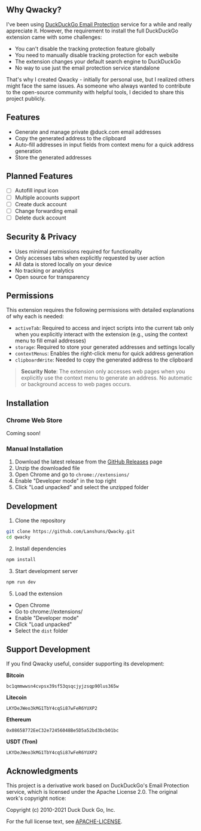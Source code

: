 ## Why Qwacky?

I've been using [DuckDuckGo Email Protection](https://duckduckgo.com/email) service for a while and really appreciate it. However, the requirement to install the full DuckDuckGo extension came with some challenges:

- You can't disable the tracking protection feature globally
- You need to manually disable tracking protection for each website
- The extension changes your default search engine to DuckDuckGo
- No way to use just the email protection service standalone

That's why I created Qwacky - initially for personal use, but I realized others might face the same issues. As someone who always wanted to contribute to the open-source community with helpful tools, I decided to share this project publicly.

## Features
- Generate and manage private @duck.com email addresses
- Copy the generated address to the clipboard
- Auto-fill addresses in input fields from context menu for a quick address generation
- Store the generated addresses

## Planned Features

- [ ] Autofill input icon
- [ ] Multiple accounts support
- [ ] Create duck account
- [ ] Change forwarding email
- [ ] Delete duck account

## Security & Privacy
- Uses minimal permissions required for functionality
- Only accesses tabs when explicitly requested by user action
- All data is stored locally on your device
- No tracking or analytics
- Open source for transparency

## Permissions

This extension requires the following permissions with detailed explanations of why each is needed:

- `activeTab`: Required to access and inject scripts into the current tab only when you explicitly interact with the extension (e.g., using the context menu to fill email addresses)
- `storage`: Required to store your generated addresses and settings locally
- `contextMenus`: Enables the right-click menu for quick address generation
- `clipboardWrite`: Needed to copy the generated address to the clipboard

> **Security Note**: The extension only accesses web pages when you explicitly use the context menu to generate an address. No automatic or background access to web pages occurs.

## Installation

### Chrome Web Store
Coming soon!

### Manual Installation
1. Download the latest release from the [GitHub Releases](https://github.com/Lanshuns/Qwacky/releases) page
2. Unzip the downloaded file
3. Open Chrome and go to `chrome://extensions/`
4. Enable "Developer mode" in the top right
5. Click "Load unpacked" and select the unzipped folder

## Development

1. Clone the repository
```bash
git clone https://github.com/Lanshuns/Qwacky.git
cd qwacky
```

2. Install dependencies
```bash
npm install
```

3. Start development server
```bash
npm run dev
```

5. Load the extension
- Open Chrome
- Go to chrome://extensions/
- Enable "Developer mode"
- Click "Load unpacked"
- Select the `dist` folder

## Support Development

If you find Qwacky useful, consider supporting its development:

**Bitcoin**
```
bc1qmmwwsn4cvpsx39sf53qsqcjyjzsqp90lus365w
```

**Litecoin**
```
LKYDeJWeo3kMG1TbY4cqSi87wFeR6YUXP2
```

**Ethereum**
```
0x08658772EeC32e72456048Be5D5a52bd3bcb01bc
```

**USDT (Tron)**
```
LKYDeJWeo3kMG1TbY4cqSi87wFeR6YUXP2
```

## Acknowledgments

This project is a derivative work based on DuckDuckGo's Email Protection service, which is licensed under the Apache License 2.0. The original work's copyright notice:

Copyright (c) 2010-2021 Duck Duck Go, Inc.

For the full license text, see [APACHE-LICENSE](https://github.com/duckduckgo/duckduckgo-privacy-extension/blob/main/LICENSE.md).
